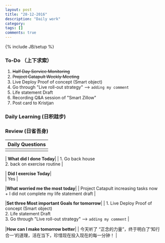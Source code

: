 ```yaml
---
layout: post
title: "28-12-2016"
description: "Daily work"
category: 
tags: []
comments: true
---
```

{% include JB/setup %}

### To-Do （上下求索）
1. <s>Half Day Service Monitoring </s>
2. <s>Project Catapult Weekly Meeting </s>
3. Live Deploy Proof of concept (Smart object)
3. Go through "Live roll-out strategy" --> `adding my comment`
4. Life statement Draft
5. Recording Q&A session of "Smart Zillow"
6. Post card to Kristjan

### Daily Learning (日积跬步)


### Review (日省吾身)

| Daily Questions                   |                                           
|:----------------------------------|
|                                   |

| **What did I done Today**| 
|  1. Go back house <br />    2. back on exercise routine  |

| **Did I exercise Today**|          
|  Yes   |

|**What worried me the most today**|
|  Project Catapult increasing tasks now  + I did not complete my life statement draft   |

|**Set three Most important Goals for tomorrow**|
|  1. Live Deploy Proof of concept (Smart object) <br /> 2. Life statement Draft <br /> 3. Go through "Live roll-out strategy" --> `adding my comment`     |

|**How can I make tomorrow better**|
|  今天听了 “正念的力量”，终于明白了‘知行合一’的道理，活在当下，珍惜现在投入现在的每一分钟！                        |

